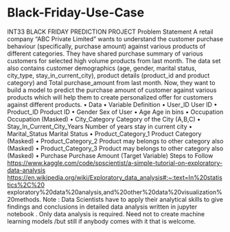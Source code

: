# Black-Friday-Use-Case
INT33
BLACK FRIDAY PREDICTION
PROJECT
Problem Statement
A retail company “ABC Private Limited” wants to understand the customer purchase 
behaviour (specifically, purchase amount) against various products of different 
categories. They have shared purchase summary of various customers for selected high 
volume products from last month. The data set also contains customer demographics 
(age, gender, marital status, city_type, stay_in_current_city), product details 
(product_id and product category) and Total purchase_amount from last month.
Now, they want to build a model to predict the purchase amount of customer against 
various products which will help them to create personalized offer for customers against 
different products.
• Data
• Variable Definition
• User_ID User ID
• Product_ID Product ID
• Gender Sex of User
• Age Age in bins
• Occupation Occupation (Masked)
• City_Category Category of the City (A,B,C)
• Stay_In_Current_City_Years Number of years stay in current city
• Marital_Status Marital Status
• Product_Category_1 Product Category (Masked)
• Product_Category_2 Product may belongs to other category also (Masked)
• Product_Category_3 Product may belongs to other category also (Masked)
• Purchase Purchase Amount (Target Variable)
Steps to Follow
https://www.kaggle.com/code/spscientist/a-simple-tutorial-on-exploratory-data-analysis
https://en.wikipedia.org/wiki/Exploratory_data_analysis#:~:text=In%20statistics%2C%20
exploratory%20data%20analysis,and%20other%20data%20visualization%20methods. 
Note : Data Scientists have to apply their analytical skills to give findings and 
conclusions in detailed data analysis written in jupyter notebook . Only data analysis is 
required. 
Need not to create machine learning models /but still if anybody comes with it that is 
welcome.
